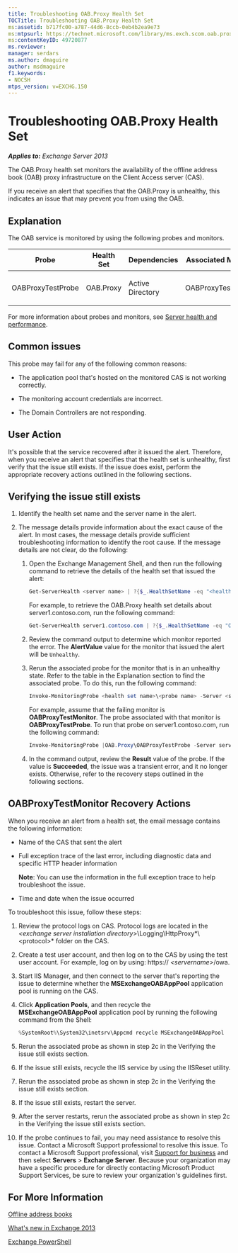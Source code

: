 ```yaml
---
title: Troubleshooting OAB.Proxy Health Set
TOCTitle: Troubleshooting OAB.Proxy Health Set
ms:assetid: b717fc00-a787-44d6-8ccb-0eb4b2ea9e73
ms:mtpsurl: https://technet.microsoft.com/library/ms.exch.scom.oab.proxy(v=EXCHG.150)
ms:contentKeyID: 49720877
ms.reviewer:
manager: serdars
ms.author: dmaguire
author: msdmaguire
f1.keywords:
- NOCSH
mtps_version: v=EXCHG.150
---
```


# Troubleshooting OAB.Proxy Health Set

_**Applies to:** Exchange Server 2013_

The OAB.Proxy health set monitors the availability of the offline address book (OAB) proxy infrastructure on the Client Access server (CAS).

If you receive an alert that specifies that the OAB.Proxy is unhealthy, this indicates an issue that may prevent you from using the OAB.

## Explanation

The OAB service is monitored by using the following probes and monitors.

<table>
<colgroup>
<col style="width: 25%" />
<col style="width: 25%" />
<col style="width: 25%" />
<col style="width: 25%" />
</colgroup>
<thead>
<tr class="header">
<th>Probe</th>
<th>Health Set</th>
<th>Dependencies</th>
<th>Associated Monitors</th>
</tr>
</thead>
<tbody>
<tr class="odd">
<td><p>OABProxyTestProbe</p></td>
<td><p>OAB.Proxy</p></td>
<td><p>Active Directory</p></td>
<td><p>OABProxyTestMonitor</p></td>
</tr>
</tbody>
</table>

For more information about probes and monitors, see [Server health and performance](../../server-health-and-performance-exchange-2013-help.md).

## Common issues

This probe may fail for any of the following common reasons:

- The application pool that's hosted on the monitored CAS is not working correctly.

- The monitoring account credentials are incorrect.

- The Domain Controllers are not responding.

## User Action

It's possible that the service recovered after it issued the alert. Therefore, when you receive an alert that specifies that the health set is unhealthy, first verify that the issue still exists. If the issue does exist, perform the appropriate recovery actions outlined in the following sections.

## Verifying the issue still exists

1. Identify the health set name and the server name in the alert.

2. The message details provide information about the exact cause of the alert. In most cases, the message details provide sufficient troubleshooting information to identify the root cause. If the message details are not clear, do the following:

   1. Open the Exchange Management Shell, and then run the following command to retrieve the details of the health set that issued the alert:

      ```powershell
      Get-ServerHealth <server name> | ?{$_.HealthSetName -eq "<health set name>"}
      ```

      For example, to retrieve the OAB.Proxy health set details about server1.contoso.com, run the following command:

      ```powershell
      Get-ServerHealth server1.contoso.com | ?{$_.HealthSetName -eq "OAB.Proxy"}
      ```

   2. Review the command output to determine which monitor reported the error. The **AlertValue** value for the monitor that issued the alert will be `Unhealthy`.

   3. Rerun the associated probe for the monitor that is in an unhealthy state. Refer to the table in the Explanation section to find the associated probe. To do this, run the following command:

      ```powershell
      Invoke-MonitoringProbe <health set name>\<probe name> -Server <server name> | Format-List
      ```

      For example, assume that the failing monitor is **OABProxyTestMonitor**. The probe associated with that monitor is **OABProxyTestProbe**. To run that probe on server1.contoso.com, run the following command:

      ```powershell
      Invoke-MonitoringProbe |OAB.Proxy\OABProxyTestProbe -Server server1.contoso.com | Format-List
      ```

   4. In the command output, review the **Result** value of the probe. If the value is **Succeeded**, the issue was a transient error, and it no longer exists. Otherwise, refer to the recovery steps outlined in the following sections.

## OABProxyTestMonitor Recovery Actions

When you receive an alert from a health set, the email message contains the following information:

- Name of the CAS that sent the alert

- Full exception trace of the last error, including diagnostic data and specific HTTP header information

  **Note**: You can use the information in the full exception trace to help troubleshoot the issue.

- Time and date when the issue occurred

To troubleshoot this issue, follow these steps:

1. Review the protocol logs on CAS. Protocol logs are located in the *\<exchange server installation directory\>*\\Logging\\HttpProxy*\\\<protocol\>* folder on the CAS.

2. Create a test user account, and then log on to the CAS by using the test user account. For example, log on by using: https:// *\<servername\>*/owa.

3. Start IIS Manager, and then connect to the server that's reporting the issue to determine whether the **MSExchangeOABAppPool** application pool is running on the CAS.

4. Click **Application Pools**, and then recycle the **MSExchangeOABAppPool** application pool by running the following command from the Shell:

   ```powershell
   %SystemRoot%\System32\inetsrv\Appcmd recycle MSExchangeOABAppPool
   ```

5. Rerun the associated probe as shown in step 2c in the Verifying the issue still exists section.

6. If the issue still exists, recycle the IIS service by using the IISReset utility.

7. Rerun the associated probe as shown in step 2c in the Verifying the issue still exists section.

8. If the issue still exists, restart the server.

9. After the server restarts, rerun the associated probe as shown in step 2c in the Verifying the issue still exists section.

10. If the probe continues to fail, you may need assistance to resolve this issue. Contact a Microsoft Support professional to resolve this issue. To contact a Microsoft Support professional, visit [Support for business](https://support.microsoft.com/supportforbusiness/productselection) and then select **Servers** \> **Exchange Server**. Because your organization may have a specific procedure for directly contacting Microsoft Product Support Services, be sure to review your organization's guidelines first.

## For More Information

[Offline address books](../../offline-address-books-exchange-2013-help.md)

[What's new in Exchange 2013](../../what-s-new-in-exchange-2013-exchange-2013-help.md)

[Exchange PowerShell](/powershell/exchange/)